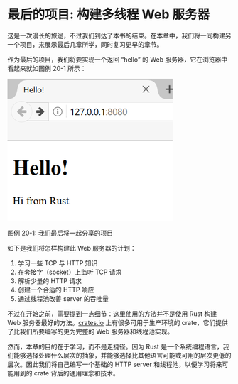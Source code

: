 # 最后的项目: 构建多线程 Web 服务器

这是一次漫长的旅途，不过我们到达了本书的结束。在本章中，我们将一同构建另一个项目，来展示最后几章所学，同时复习更早的章节。

作为最后的项目，我们将要实现一个返回 “hello” 的 Web 服务器，它在浏览器中看起来就如图例 20-1 所示：

![hello from rust](img/trpl20-01.png)

<span class="caption">图例 20-1: 我们最后将一起分享的项目</span>

如下是我们将怎样构建此 Web 服务器的计划：

1. 学习一些 TCP 与 HTTP 知识
2. 在套接字（socket）上监听 TCP 请求
3. 解析少量的 HTTP 请求
4. 创建一个合适的 HTTP 响应
5. 通过线程池改善 server 的吞吐量

不过在开始之前，需要提到一点细节：这里使用的方法并不是使用 Rust 构建 Web 服务器最好的方法。[crates.io](https://crates.io/) 上有很多可用于生产环境的 crate，它们提供了比我们所要编写的更为完整的 Web 服务器和线程池实现。

然而，本章的目的在于学习，而不是走捷径。因为 Rust 是一个系统编程语言，我们能够选择处理什么层次的抽象，并能够选择比其他语言可能或可用的层次更低的层次。因此我们将自己编写一个基础的 HTTP server 和线程池，以便学习将来可能用到的 crate 背后的通用理念和技术。

